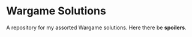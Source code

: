 Wargame Solutions
================

A repository for my assorted Wargame solutions. Here there be **spoilers**.
